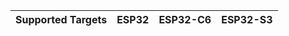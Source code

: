 | Supported Targets | ESP32 | ESP32-C6 | ESP32-S3 |
| ----------------- | ----- | -------- | -------- |
